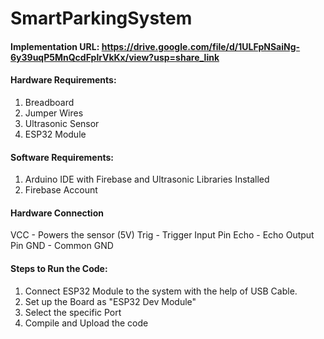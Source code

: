 # SmartParkingSystem

#### Implementation URL:  https://drive.google.com/file/d/1ULFpNSaiNg-6y39uqP5MnQcdFplrVkKx/view?usp=share_link

#### Hardware Requirements:
1. Breadboard
2. Jumper Wires
3. Ultrasonic Sensor
4. ESP32 Module

#### Software Requirements:
1. Arduino IDE with Firebase and Ultrasonic Libraries Installed
2. Firebase Account

#### Hardware Connection
VCC	- Powers the sensor (5V)
Trig - Trigger Input Pin
Echo - Echo Output Pin
GND	- Common GND

#### Steps to Run the Code:
1. Connect ESP32 Module to the system with the help of USB Cable.
2. Set up the Board as "ESP32 Dev Module"
3. Select the specific Port
4. Compile and Upload the code
